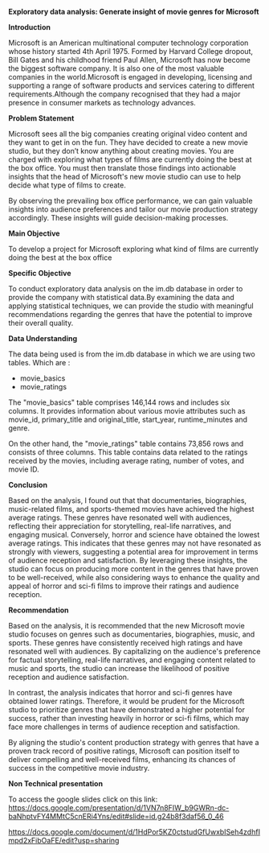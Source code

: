 **Exploratory data analysis: Generate insight of movie genres for Microsoft**

**Introduction**

Microsoft is an American multinational computer technology corporation whose history started 4th April 1975. Formed by Harvard College dropout, Bill Gates and his childhood friend Paul Allen, Microsoft has now become the biggest software company. It is also one of the most valuable companies in the world.Microsoft is engaged in developing, licensing and supporting a range of software products and services catering to different requirements.Although the company recognised that they had a major presence in consumer markets as technology advances.

**Problem Statement**

Microsoft sees all the big companies creating original video content and they want to get in on the fun. They have decided to create a new movie studio, but they don’t know anything about creating movies. You are charged with exploring what types of films are currently doing the best at the box office. You must then translate those findings into actionable insights that the head of Microsoft's new movie studio can use to help decide what type of films to create.

By observing the prevailing box office performance, we can gain valuable insights into audience preferences and tailor our movie production strategy accordingly. These insights will guide decision-making processes.

**Main Objective**

To develop a project for Microsoft exploring what kind of films are currently doing the best at the box office

**Specific Objective**

To conduct exploratory data analysis on the im.db database in order to provide the company with statistical data.By examining the data and applying statistical techniques, we can provide the studio with meaningful recommendations regarding the genres that have the potential to improve their overall quality.

**Data Understanding**

The data being used is from the im.db database in which we are using two tables. Which are :

* movie_basics
* movie_ratings

The "movie_basics" table comprises 146,144 rows and includes six columns. It provides information about various movie attributes such as movie_id, primary_title and original_title, start_year, runtime_minutes and genre.

On the other hand, the "movie_ratings" table contains 73,856 rows and consists of three columns. This table contains data related to the ratings received by the movies, including average rating, number of votes, and movie ID.

**Conclusion**

Based on the analysis, I found out that that documentaries, biographies, music-related films, and sports-themed movies have achieved the highest average ratings. These genres have resonated well with audiences, reflecting their appreciation for storytelling, real-life narratives, and engaging musical. 
Conversely, horror and science have obtained the lowest average ratings. This indicates that these genres may not have resonated as strongly with viewers, suggesting a potential area for improvement in terms of audience reception and satisfaction. By leveraging these insights, the studio can focus on producing more content in the genres that have proven to be well-received, while also considering ways to enhance the quality and appeal of horror and sci-fi films to improve their ratings and audience reception.

**Recommendation**

Based on the analysis, it is recommended that the new Microsoft movie studio focuses on genres such as documentaries, biographies, music, and sports. These genres have consistently received high ratings and have resonated well with audiences. By capitalizing on the audience's preference for factual storytelling, real-life narratives, and engaging content related to music and sports, the studio can increase the likelihood of positive reception and audience satisfaction.

In contrast, the analysis indicates that horror and sci-fi genres have obtained lower ratings. Therefore, it would be prudent for the Microsoft studio to prioritize genres that have demonstrated a higher potential for success, rather than investing heavily in horror or sci-fi films, which may face more challenges in terms of audience reception and satisfaction.

By aligning the studio's content production strategy with genres that have a proven track record of positive ratings, Microsoft can position itself to deliver compelling and well-received films, enhancing its chances of success in the competitive movie industry.

**Non Technical presentation**

To access the google slides click on this link: https://docs.google.com/presentation/d/1VN7n8FIW_b9GWRn-dc-baNhptvFY4MMtC5cnERi4Yns/edit#slide=id.g24b8f3daf56_0_46

https://docs.google.com/document/d/1HdPor5KZ0ctstudGfUwxbISeh4zdhfImpd2xFibOaFE/edit?usp=sharing


